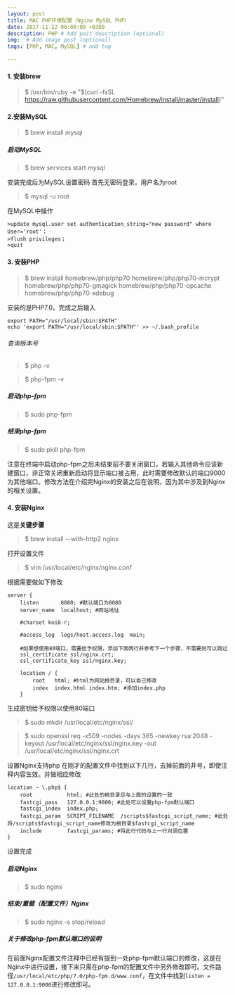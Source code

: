 ```yaml
---
layout: post
title: MAC PHP环境配置（Nginx MySQL PHP）
date: 2017-11-22 00:00:00 +0300
description: PHP # Add post description (optional)
img:  # Add image post (optional)
tags: [PHP, MAC, MySQL] # add tag

---
```

#### 1. 安装brew
> $ /usr/bin/ruby -e "$(curl -fsSL https://raw.githubusercontent.com/Homebrew/install/master/install)"

#### 2.安装MySQL
> $ brew install mysql

##### 启动MySQL
> $ brew services start mysql

安装完成后为MySQL设置密码
首先无密码登录，用户名为root
> $ mysql -u root

在MySQL中操作
```
>update mysql.user set authentication_string="new password" where User='root'；
>flush privileges；
>quit
```

#### 3. 安装PHP

> $ brew install homebrew/php/php70 homebrew/php/php70-mcrypt homebrew/php/php70-gmagick homebrew/php/php70-opcache homebrew/php/php70-xdebug

安装的是PHP7.0，完成之后输入

```
export PATH="/usr/local/sbin:$PATH"  
echo 'export PATH="/usr/local/sbin:$PATH"' >> ~/.bash_profile  
```
###### 查询版本号
> $ php -v

> $ php-fpm -v

##### 启动php-fpm

> $ sudo php-fpm

##### 结束php-fpm

> $ sudo pkill php-fpm

注意在终端中启动php-fpm之后未结束前不要关闭窗口，若输入其他命令应该新建窗口，非正常关闭重新启动将显示端口被占用，此时需要修改默认的端口9000为其他端口。修改方法在介绍完Nginx的安装之后在说明，因为其中涉及到Nginx的相关设置。

#### 4. 安装Nginx
这是**关键步骤**

> $ brew install --with-http2 nginx

打开设置文件

> $ vim /usr/local/etc/nginx/nginx.conf

根据需要做如下修改
```
server {
    listen       8080; #默认端口为8080
    server_name  localhost; #网站地址

    #charset koi8-r;

    #access_log  logs/host.access.log  main;

    #如果想使用80端口，需要给予权限，添加下面两行并参考下一个步骤，不需要则可以跳过
    ssl_certificate ssl/nginx.crt;
    ssl_certificate_key ssl/nginx.key;

    location / {
        root   html; #html为网站根目录，可以自己修改
        index  index.html index.htm; #添加index.php
    }
```

生成密钥给予权限以使用80端口

> $ sudo mkdir /usr/local/etc/nginx/ssl/  

> $ sudo openssl req -x509 -nodes -days 365 -newkey rsa:2048 -keyout /usr/local/etc/nginx/ssl/nginx.key -out /usr/local/etc/nginx/ssl/nginx.crt

设置Nginx支持php
在刚才的配置文件中找到以下几行，去掉前面的井号，即使注释内容生效。并做相应修改

```
location ~ \.php$ {
    root           html; #此处的根目录应与上面的设置的一致
    fastcgi_pass   127.0.0.1:9000; #此处可以设置php-fpm默认端口
    fastcgi_index  index.php;
    fastcgi_param  SCRIPT_FILENAME  /scripts$fastcgi_script_name; #此处将/scripts$fastcgi_script_name修改为根目录$fastcgi_script_name
    include        fastcgi_params; #将此行代码与上一行对调位置
}
```
设置完成

##### 启动Nginx
> $ sudo nginx

##### 结束/重载（配置文件）Nginx

> $ sudo nginx -s stop/reload

##### 关于修改php-fpm默认端口的说明

在前面Nginx配置文件注释中已经有提到一处php-fpm默认端口的修改，这是在Nginx中进行设置，接下来只需在php-fpm的配置文件中另外修改即可。文件路径```/usr/local/etc/php/7.0/php-fpm.d/www.conf```，在文件中找到```listen = 127.0.0.1:9000```进行修改即可。
